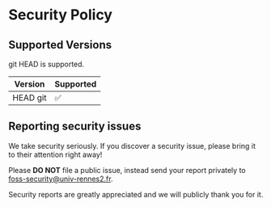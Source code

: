 # Security Policy

## Supported Versions

git HEAD is supported.

| Version  | Supported          |
| -------- | ------------------ |
| HEAD git | :white_check_mark: |

## Reporting security issues

We take security seriously. If you discover a security issue, please bring it 
to their attention right away!

Please **DO NOT** file a public issue, instead send your report privately to 
[foss-security@univ-rennes2.fr](mailto:foss-security@univ-rennes2.fr).

Security reports are greatly appreciated and we will publicly thank you for it.
